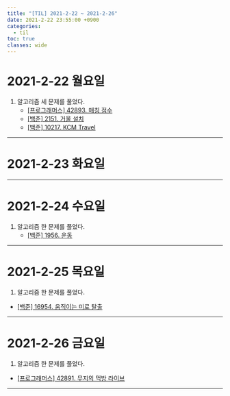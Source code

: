 ```yaml
---
title: "[TIL] 2021-2-22 ~ 2021-2-26"
date: 2021-2-22 23:55:00 +0900
categories:
  - til
toc: true
classes: wide
---
```


# 2021-2-22 월요일

1. 알고리즘 세 문제를 풀었다.
   - [[프로그래머스] 42893. 매칭 점수](https://ddb8036631.github.io/programmers/42893_매칭-점수)
   - [[백준] 2151. 거울 설치](https://ddb8036631.github.io/boj/2151_거울-설치)
   - [[백준] 10217. KCM Travel](https://ddb8036631.github.io/boj/10217_KCM-Travel)

---

# 2021-2-23 화요일

---

# 2021-2-24 수요일

1. 알고리즘 한 문제를 풀었다.
    - [[백준] 1956. 운동](https://ddb8036631.github.io/boj/1956_운동)
---

# 2021-2-25 목요일

1. 알고리즘 한 문제를 풀었다.
  - [[백준] 16954. 움직이는 미로 탈출](https://ddb8036631.github.io/boj/16954_움직이는-미로-탈출)
---

# 2021-2-26 금요일

1. 알고리즘 한 문제를 풀었다.
  - [[프로그래머스] 42891. 무지의 먹방 라이브](https://ddb8036631.github.io/programmers/42891_무지의-먹방-라이브)

---